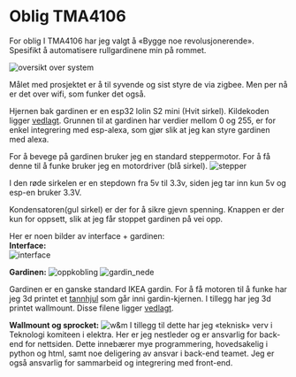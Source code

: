 # Oblig TMA4106

For oblig I TMA4106 har jeg valgt å «Bygge noe revolusjonerende». Spesifikt å automatisere rullgardinene min på rommet. 

![oversikt over system](bilder/system.jpg)

Målet med prosjektet er å til syvende og sist styre de via zigbee. Men per nå er det over wifi, som funker det også.

Hjernen bak gardinen er en esp32 lolin S2 mini (Hvit sirkel). Kildekoden ligger [vedlagt](kode/servo_nettside.ino). Grunnen til at gardinen har verdier mellom 0 og 255, er for enkel integrering med esp-alexa, som gjør slik at jeg kan styre gardinen med alexa.

For å bevege på gardinen bruker jeg en standard steppermotor. For å få denne til å funke bruker jeg en motordriver (blå sirkel). 
![stepper](bilder/stepper.jpg)

I den røde sirkelen er en stepdown fra 5v til 3.3v, siden jeg tar inn kun 5v og esp-en bruker 3.3V.

Kondensatoren(gul sirkel) er der for å sikre gjevn spenning. Knappen er der kun for oppsett, slik at jeg får stoppet gardinen på vei opp.

Her er noen bilder av interface + gardinen:  
**Interface:**  
![interface](bilder/interface.png)

**Gardinen:**
![oppkobling](bilder/oppkobling.jpg)
![gardin_nede](bilder/gardin_nede.png)

Gardinen er en ganske standard IKEA gardin. For å få motoren til å funke har jeg 3d printet et [tannhjul](bilder/mountogsprocket.png) som går inni gardin-kjernen. I tillegg har jeg 3d printet wallmount. Disse filene ligger [vedlagt](fusion_filer).

**Wallmount og sprocket:**
![w&m](bilder/mountogsprocket.png)
I tillegg til dette har jeg «teknisk» verv i Teknologi komiteen i elektra. Her er jeg nestleder og er ansvarlig for back-end for nettsiden. Dette innebærer mye programmering, hovedsakelig i python og html, samt noe deligering av ansvar i back-end teamet. Jeg er også ansvarlig for sammarbeid og integrering med front-end.
